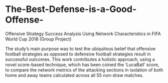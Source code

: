 # The-Best-Defense-is-a-Good-Offense-
Offensive Strategy Success Analysis Using Network Characteristics in FIFA World Cup 2018 (Group Project)


The study’s main purpose was to test the ubiquitous belief that offensive football strategies as opposed to defensive football strategies result in successful outcomes.
This work contributes a holistic approach, using a novel score-based technique, which has been coined the ‘LucaBall’ score, to compare the network metrics of the attacking sections in isolation of both home and away teams calculated across all 55 non-draw matches.
